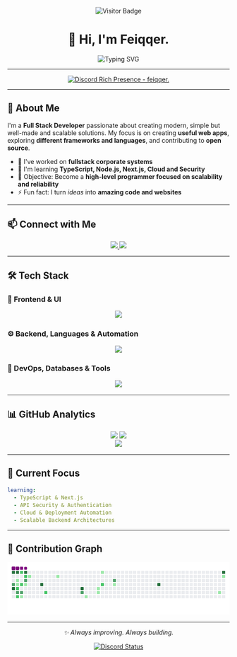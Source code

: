 <div align="center">
  
![Visitor Badge](https://visitor-badge.laobi.icu/badge?page_id=fakersl.fakersl)
  
# 👋 Hi, I'm Feiqqer.
  
<img src="https://readme-typing-svg.herokuapp.com/?font=Fira+Code&size=32&pause=1000&center=true&vCenter=true&width=600&lines=Full+Stack+Developer;Web+Enthusiast;Open+Source+Contributor;Always+Learning+%F0%9F%9A%80" alt="Typing SVG" />
  
</div>

---

<p align="center">
  <a href="https://discord.com/users/964439680160522250">
    <img src="https://lanyard.cnrad.dev/api/964439680160522250?theme=dark&borderRadius=20px" alt="Discord Rich Presence - feiqqer." />
  </a>
</p>

---

## 🚀 About Me

I'm a **Full Stack Developer** passionate about creating modern, simple but well-made and scalable solutions. My focus is on creating **useful web apps**, exploring **different frameworks and languages**, and contributing to **open source**.

- 🔭 I've worked on **fullstack corporate systems**
- 🌱 I'm learning **TypeScript, Node.js, Next.js, Cloud and Security**
- 🎯 Objective: Become a **high-level programmer focused on scalability and reliability**
- ⚡ Fun fact: I turn _ideas_ into **amazing code and websites**

---

## 📫 Connect with Me

<p align="center">
  <a href="https://discord.com/users/964439680160522250">
    <img src="https://img.shields.io/badge/Discord-feiqqer.-5865F2?style=for-the-badge&logo=discord&logoColor=white" />
  </a>
  <a href="mailto:zgustovo13365@gmail.com">
    <img src="https://img.shields.io/badge/Email-Contact_Me-D14836?style=for-the-badge&logo=gmail&logoColor=white" />
  </a>
</p>

---

## 🛠 Tech Stack

### 🎨 Frontend & UI
<p align="center">
  <img src="https://skillicons.dev/icons?i=html,css,js,ts,react,nextjs,angular,bootstrap,tailwind,shadcn,radix" />
</p>

### ⚙️ Backend, Languages & Automation
<p align="center">
  <img src="https://skillicons.dev/icons?i=nodejs,express,php,laravel,java,cs,cpp,c,python,discordjs,bots,robloxstudio" />
</p>

### 🧰 DevOps, Databases & Tools
<p align="center">
  <img src="https://skillicons.dev/icons?i=postgres,mysql,sqlite,linux,ubuntu,vercel,git,github,vscode,figma,ps,ae,discord" />
</p>

---

## 📊 GitHub Analytics

<p align="center">
  <img width="390" src="https://github-readme-streak-stats.herokuapp.com/?user=fakersl&theme=dark&hide_border=true" />
  <img width="390" src="https://github-readme-stats.vercel.app/api?username=fakersl&show_icons=true&theme=dark&hide_border=true&rank_icon=github" />
  <br/>
  <img width="325" src="https://github-readme-stats.vercel.app/api/top-langs/?username=fakersl&layout=compact&theme=dark&hide_border=true" />
</p>

---

## 🧠 Current Focus

```yaml
learning:
  - TypeScript & Next.js
  - API Security & Authentication
  - Cloud & Deployment Automation
  - Scalable Backend Architectures
```

---

## 🐍 Contribution Graph

<div align="center">
  <img src="https://raw.githubusercontent.com/fakersl/fakersl/output/github-contribution-grid-snake.gif" alt="Snake GIF" />
</div>

---

<p align="center"><i>✨ Always improving. Always building.</i></p>

<p align="center">
  <a href="https://discord.com/users/964439680160522250">
    <img src="https://lanyard.cnrad.dev/api/964439680160522250?theme=dark&borderRadius=10px" alt="Discord Status"/>
  </a>
</p>
